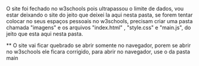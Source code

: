 O site foi fechado no w3schools pois ultrapassou o limite de dados, vou estar deixando o site do jeito que deixei la aqui nesta pasta, se forem tentar colocar no seus espaços pessoais no w3schools, precisam criar uma pasta chamada "imagens" e os arquivos "index.html" , "style.css" e "main.js", do jeito que esta aqui nesta pasta.

\*\* O site vai ficar quebrado se abrir somente no navegador, porem se abrir no w3schools ele ficara corrigido, para abrir no navegador, use o da pasta main
